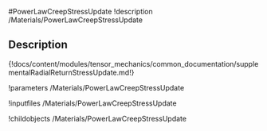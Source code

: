 <!-- MOOSE Object Documentation Stub: Remove this when content is added. -->
#PowerLawCreepStressUpdate
!description /Materials/PowerLawCreepStressUpdate


## Description
{!docs/content/modules/tensor_mechanics/common_documentation/supplementalRadialReturnStressUpdate.md!}

!parameters /Materials/PowerLawCreepStressUpdate

!inputfiles /Materials/PowerLawCreepStressUpdate

!childobjects /Materials/PowerLawCreepStressUpdate
